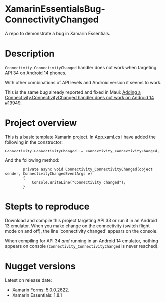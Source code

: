 # XamarinEssentialsBug-ConnectivityChanged

A repo to demonstrate a bug in Xamarin Essentials.

# Description

`Connectivity.ConnectivityChanged` handler does not work when targeting API 34 on Android 14 phones.

With other combinations of API levels and Android version it seems to work.

This is the same bug already reported and fixed in Maui: [Adding a Connectivity.ConnectivityChanged handler does not work on Android 14 #19949](https://github.com/dotnet/maui/issues/19949).

# Project overview
This is a basic template Xamarin project. In App.xaml.cs i have added the following in the constructor:
```
Connectivity.ConnectivityChanged += Connectivity_ConnectivityChanged;
```

And the following method:
```
        private async void Connectivity_ConnectivityChanged(object sender, ConnectivityChangedEventArgs e)
        {
            Console.WriteLine("Connectivity changed");
        }
```
# Stepts to reproduce
Download and compile this project targeting API 33 or run it in an Android 13 emulator. When you make change on the connectivity (switch flight mode on and off), the line 'connectivity changed' appears on the console.

When compiling for API 34 *and* running in an Android 14 emulator, nothing appears on console (`Connectivity_ConnectivityChanged` is never reached).

# Nugget versions
Latest on release date:

* Xamarin Forms: 5.0.0.2622.
* Xamarin Essentials: 1.8.1
